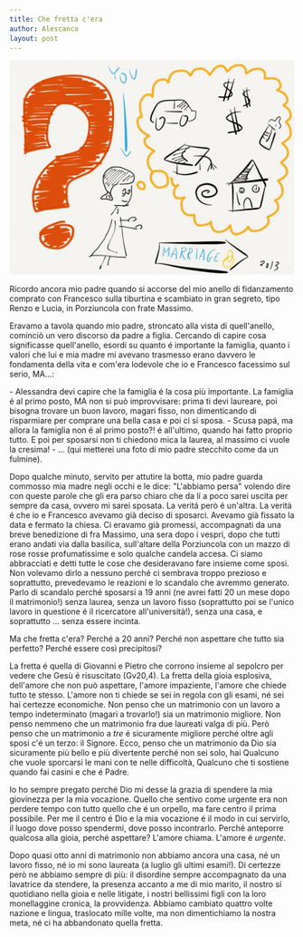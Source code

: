 ```yaml
---
title: Che fretta c'era
author: Alescanca
layout: post
---
```

<img src="/img/posts/dubbio-matrimonio.jpg" width="520px">

<!-- INIZIO -->
Ricordo ancora mio padre quando si accorse del mio anello di fidanzamento comprato con Francesco sulla tiburtina e scambiato in gran segreto, tipo Renzo e Lucia, in Porziuncola con frate Massimo.
<!-- FINE -->
Eravamo a tavola quando mio padre, stroncato alla vista di quell'anello, cominciò un vero discorso da padre a figlia. Cercando di capire cosa significasse quell'anello, esordí su quanto é importante la famiglia, quanto i valori che lui e mia madre mi avevano trasmesso erano davvero le fondamenta della vita e com'era lodevole che io e Francesco facessimo sul serio, MA...:

\- Alessandra devi capire che la famiglia é la cosa più importante. La famiglia é al primo posto, MA non si può improvvisare: prima ti devi laureare, poi bisogna trovare un buon lavoro, magari fisso, non dimenticando di risparmiare per comprare una bella casa e poi ci si sposa.
\-
Scusa papá, ma allora la famiglia non é al primo posto?! é all'ultimo, quando hai fatto proprio tutto. E poi per sposarsi non ti chiedono mica la laurea, al massimo ci vuole la cresima!
\- ... (qui metterei una foto di mio padre stecchito come da un fulmine).

Dopo qualche minuto, servito per attutire la botta, mio padre guarda commosso mia madre negli occhi e le dice: "L'abbiamo persa" volendo dire con queste parole che gli era parso chiaro che da lí a poco sarei uscita per sempre da casa, ovvero mi sarei sposata.
La veritá però é un'altra. La verità é che io e Francesco avevamo già deciso di sposarci. Avevamo già fissato la data e fermato la chiesa. Ci eravamo già promessi, accompagnati da una breve benedizione di fra Massimo, una sera dopo i vespri, dopo che tutti erano andati via dalla basilica, sull'altare della Porziuncola con un mazzo di rose rosse profumatissime e solo qualche candela accesa. Ci siamo abbracciati e detti tutte le cose che desideravano fare insieme come sposi. Non volevamo dirlo a nessuno perché ci sembrava troppo prezioso e soprattutto, prevedevamo le reazioni e lo scandalo che avremmo generato. Parlo di scandalo perché sposarsi a 19 anni (ne avrei fatti 20 un mese dopo il matrimonio!) senza laurea, senza un lavoro fisso (soprattutto poi se l'unico lavoro in questione é il ricercatore all'università!), senza una casa, e soprattutto ... senza essere incinta.

Ma che fretta c'era? Perché a 20 anni? Perché non aspettare che tutto sia perfetto? Perché essere così precipitosi?

La fretta é quella di Giovanni e Pietro che corrono insieme al sepolcro per vedere che Gesù é risuscitato (Gv20,4). La fretta della gioia esplosiva, dell'amore che non può aspettare, l'amore impaziente, l'amore che chiede tutto te stesso. 
L'amore non ti chiede se sei in regola con gli esami, né sei hai certezze economiche. Non penso che un matrimonio con un lavoro a tempo indeterminato (magari a trovarlo!) sia un matrimonio migliore. Non penso nemmeno che un matrimonio fra due laureati valga di più. Però penso che un matrimonio a *tre* é sicuramente migliore perché oltre agli sposi c'é un terzo: il Signore. Ecco, penso che un matrimonio da Dio sia sicuramente più bello e più divertente perché non sei solo, hai Qualcuno che vuole sporcarsi le mani con te nelle difficoltà, Qualcuno che ti sostiene quando fai casini e che é Padre.

Io ho sempre pregato perché Dio mi desse la grazia di spendere la mia giovinezza per la mia vocazione. Quello che sentivo come urgente era non perdere tempo con tutto quello che é un orpello, ma fare centro il prima possibile. Per me il centro é Dio e la mia vocazione é il modo in cui servirlo, il luogo dove posso spendermi, dove posso incontrarlo. Perché anteporre qualcosa alla gioia, perché aspettare? L'amore chiama. L'amore é *urgente*. 

Dopo quasi otto anni di matrimonio non abbiamo ancora una casa, né un lavoro fisso, né io mi sono laureata (a luglio gli ultimi esami!). Di certezze però ne abbiamo sempre di più: il disordine sempre accompagnato da una lavatrice da stendere, la presenza accanto a me di mio marito, il nostro sí quotidiano nella gioia e nelle litigate, i nostri bellissimi figli con la loro monellaggine cronica, la provvidenza. 
Abbiamo cambiato quattro volte nazione e lingua, traslocato mille volte, ma non dimentichiamo la nostra meta, né ci ha abbandonato quella fretta.
